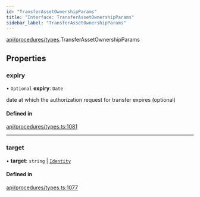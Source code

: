 ```yaml
---
id: "TransferAssetOwnershipParams"
title: "Interface: TransferAssetOwnershipParams"
sidebar_label: "TransferAssetOwnershipParams"
---
```


[api/procedures/types](../../../../../modules/API/Procedures/Types/Types.md).TransferAssetOwnershipParams

## Properties

### expiry

• `Optional` **expiry**: `Date`

date at which the authorization request for transfer expires (optional)

#### Defined in

[api/procedures/types.ts:1081](https://github.com/PolymeshAssociation/polymesh-sdk/blob/fe2e6dd1d/src/api/procedures/types.ts#L1081)

___

### target

• **target**: `string` \| [`Identity`](../../../../../classes/API/Entities/Identity/Identity.md)

#### Defined in

[api/procedures/types.ts:1077](https://github.com/PolymeshAssociation/polymesh-sdk/blob/fe2e6dd1d/src/api/procedures/types.ts#L1077)
